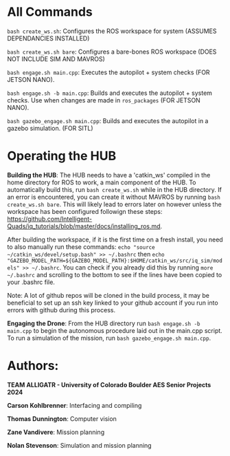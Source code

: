 # All Commands

`bash create_ws.sh`: Configures the ROS workspace for system (ASSUMES DEPENDANCIES INSTALLED)

`bash create_ws.sh bare`: Configures a bare-bones ROS workspace (DOES NOT INCLUDE SIM AND MAVROS)

`bash engage.sh main.cpp`: Executes the autopilot + system checks (FOR JETSON NANO).

`bash engage.sh -b main.cpp`: Builds and executes the autopilot + system checks. Use when changes are made in `ros_packages` (FOR JETSON NANO).

`bash gazebo_engage.sh main.cpp`: Builds and executes the autopilot in a gazebo simulation. (FOR SITL)

# Operating the HUB

**Building the HUB**: The HUB needs to have a 'catkin_ws' compiled in the home directory for ROS to work, a main component of the HUB. To automatically build this, run `bash create_ws.sh` while in the HUB directory. If an error is encountered, you can create it without MAVROS by running `bash create_ws.sh bare`. This will likely lead to errors later on however unless the workspace has been configured followign these steps: https://github.com/Intelligent-Quads/iq_tutorials/blob/master/docs/installing_ros.md. 

After building the workspace, if it is the first time on a fresh install, you need to also manually run these commands:
`echo "source ~/catkin_ws/devel/setup.bash" >> ~/.bashrc` then `echo "GAZEBO_MODEL_PATH=${GAZEBO_MODEL_PATH}:$HOME/catkin_ws/src/iq_sim/models" >> ~/.bashrc`. You can check if you already did this by running `more ~/.bashrc` and scrolling to the bottom to see if the lines have been copied to your .bashrc file.

Note: A lot of github repos will be cloned in the build process, it may be beneficial to set up an ssh key linked to your github account if you run into errors with github during this process.

**Engaging the Drone**: From the HUB directory run `bash engage.sh -b main.cpp` to begin the autonomous procedure laid out in the main.cpp script. To run a simulation of the mission, run `bash gazebo_engage.sh main.cpp`.

# Authors:

**TEAM ALLIGATR - University of Colorado Boulder AES Senior Projects 2024**

**Carson Kohlbrenner**: Interfacing and compiling

**Thomas Dunnington**: Computer vision

**Zane Vandivere**: Mission planning

**Nolan Stevenson**: Simulation and mission planning
